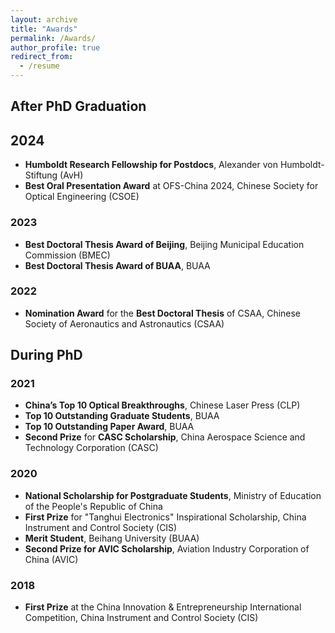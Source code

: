 ```yaml
---
layout: archive
title: "Awards"
permalink: /Awards/
author_profile: true
redirect_from:
  - /resume
---
```

## After PhD Graduation
## 2024
- **Humboldt Research Fellowship for Postdocs**, Alexander von Humboldt-Stiftung (AvH)  
- **Best Oral Presentation Award** at OFS-China 2024, Chinese Society for Optical Engineering (CSOE)

### 2023
- **Best Doctoral Thesis Award of Beijing**, Beijing Municipal Education Commission (BMEC)  
- **Best Doctoral Thesis Award of BUAA**, BUAA
  
### 2022
- **Nomination Award** for the **Best Doctoral Thesis** of CSAA, Chinese Society of Aeronautics and Astronautics (CSAA)

## During PhD

### 2021
- **China’s Top 10 Optical Breakthroughs**, Chinese Laser Press (CLP)  
- **Top 10 Outstanding Graduate Students**, BUAA  
- **Top 10 Outstanding Paper Award**, BUAA 
- **Second Prize** for **CASC Scholarship**, China Aerospace Science and Technology Corporation (CASC)

### 2020
- **National Scholarship for Postgraduate Students**, Ministry of Education of the People's Republic of China  
- **First Prize** for "Tanghui Electronics" Inspirational Scholarship, China Instrument and Control Society (CIS)  
- **Merit Student**, Beihang University (BUAA) 
- **Second Prize for AVIC Scholarship**, Aviation Industry Corporation of China (AVIC)

### 2018
- **First Prize** at the China Innovation & Entrepreneurship International Competition, China Instrument and Control Society (CIS)
